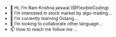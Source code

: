 - 👋 Hi, I’m Ram Krishna jaiswal (@FlexibleCoding)
- 👀 I’m interested in stock market by algo-trading...
- 🌱 I’m currently learning Golang...
- 💞️ I’m looking to collaborate other language...
- 📫 How to reach me follow me ...


